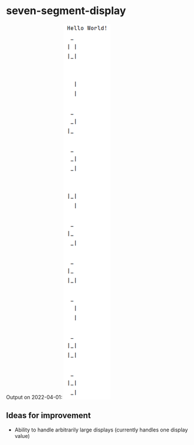# seven-segment-display


Output on 2022-04-01:
![](documentation/output--2022-04-01.png)



## Ideas for improvement
- Ability to handle arbitrarily large displays (currently handles one display value)
